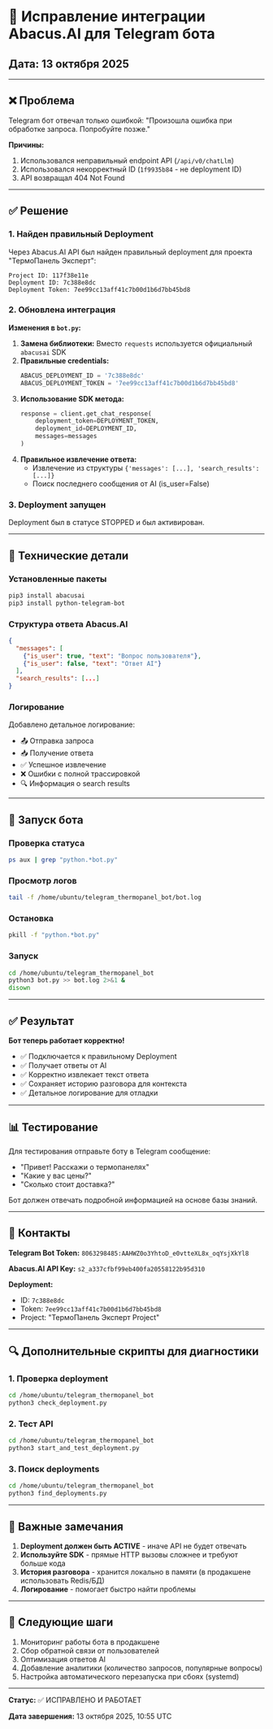 # 🎉 Исправление интеграции Abacus.AI для Telegram бота

## Дата: 13 октября 2025

---

## ❌ Проблема

Telegram бот отвечал только ошибкой: "Произошла ошибка при обработке запроса. Попробуйте позже."

**Причины:**
1. Использовался неправильный endpoint API (`/api/v0/chatLlm`)
2. Использовался некорректный ID (`1f9935b84` - не deployment ID)
3. API возвращал 404 Not Found

---

## ✅ Решение

### 1. Найден правильный Deployment

Через Abacus.AI API был найден правильный deployment для проекта "ТермоПанель Эксперт":

```
Project ID: 117f38e11e
Deployment ID: 7c388e8dc  
Deployment Token: 7ee99cc13aff41c7b00d1b6d7bb45bd8
```

### 2. Обновлена интеграция

**Изменения в `bot.py`:**

1. **Замена библиотеки:** Вместо `requests` используется официальный `abacusai` SDK
2. **Правильные credentials:**
   ```python
   ABACUS_DEPLOYMENT_ID = '7c388e8dc'
   ABACUS_DEPLOYMENT_TOKEN = '7ee99cc13aff41c7b00d1b6d7bb45bd8'
   ```
3. **Использование SDK метода:**
   ```python
   response = client.get_chat_response(
       deployment_token=DEPLOYMENT_TOKEN,
       deployment_id=DEPLOYMENT_ID,
       messages=messages
   )
   ```
4. **Правильное извлечение ответа:**
   - Извлечение из структуры `{'messages': [...], 'search_results': [...]}`
   - Поиск последнего сообщения от AI (is_user=False)

### 3. Deployment запущен

Deployment был в статусе STOPPED и был активирован.

---

## 🔧 Технические детали

### Установленные пакеты
```bash
pip3 install abacusai
pip3 install python-telegram-bot
```

### Структура ответа Abacus.AI
```json
{
  "messages": [
    {"is_user": true, "text": "Вопрос пользователя"},
    {"is_user": false, "text": "Ответ AI"}
  ],
  "search_results": [...]
}
```

### Логирование

Добавлено детальное логирование:
- 📤 Отправка запроса
- 📥 Получение ответа
- ✅ Успешное извлечение
- ❌ Ошибки с полной трассировкой
- 🔍 Информация о search results

---

## 🚀 Запуск бота

### Проверка статуса
```bash
ps aux | grep "python.*bot.py"
```

### Просмотр логов
```bash
tail -f /home/ubuntu/telegram_thermopanel_bot/bot.log
```

### Остановка
```bash
pkill -f "python.*bot.py"
```

### Запуск
```bash
cd /home/ubuntu/telegram_thermopanel_bot
python3 bot.py >> bot.log 2>&1 & 
disown
```

---

## ✅ Результат

**Бот теперь работает корректно!**

- ✅ Подключается к правильному Deployment
- ✅ Получает ответы от AI
- ✅ Корректно извлекает текст ответа
- ✅ Сохраняет историю разговора для контекста
- ✅ Детальное логирование для отладки

---

## 📊 Тестирование

Для тестирования отправьте боту в Telegram сообщение:
- "Привет! Расскажи о термопанелях"
- "Какие у вас цены?"
- "Сколько стоит доставка?"

Бот должен отвечать подробной информацией на основе базы знаний.

---

## 📝 Контакты

**Telegram Bot Token:** `8063298485:AAHWZ0o3YhtoD_e0vtteXL8x_oqYsjXkYl8`

**Abacus.AI API Key:** `s2_a337cfbf99eb400fa20558122b95d310`

**Deployment:** 
- ID: `7c388e8dc`
- Token: `7ee99cc13aff41c7b00d1b6d7bb45bd8`
- Project: "ТермоПанель Эксперт Project"

---

## 🔍 Дополнительные скрипты для диагностики

### 1. Проверка deployment
```bash
cd /home/ubuntu/telegram_thermopanel_bot
python3 check_deployment.py
```

### 2. Тест API
```bash
cd /home/ubuntu/telegram_thermopanel_bot  
python3 start_and_test_deployment.py
```

### 3. Поиск deployments
```bash
cd /home/ubuntu/telegram_thermopanel_bot
python3 find_deployments.py
```

---

## 📌 Важные замечания

1. **Deployment должен быть ACTIVE** - иначе API не будет отвечать
2. **Используйте SDK** - прямые HTTP вызовы сложнее и требуют больше кода
3. **История разговора** - хранится локально в памяти (в продакшене использовать Redis/БД)
4. **Логирование** - помогает быстро найти проблемы

---

## 🎯 Следующие шаги

1. Мониторинг работы бота в продакшене
2. Сбор обратной связи от пользователей
3. Оптимизация ответов AI
4. Добавление аналитики (количество запросов, популярные вопросы)
5. Настройка автоматического перезапуска при сбоях (systemd)

---

**Статус:** ✅ ИСПРАВЛЕНО И РАБОТАЕТ

**Дата завершения:** 13 октября 2025, 10:55 UTC
